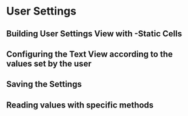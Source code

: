 # User Settings

## Building User Settings View with -Static Cells

## Configuring the Text View according to the values set by the user

## Saving the Settings

## Reading values with specific methods
